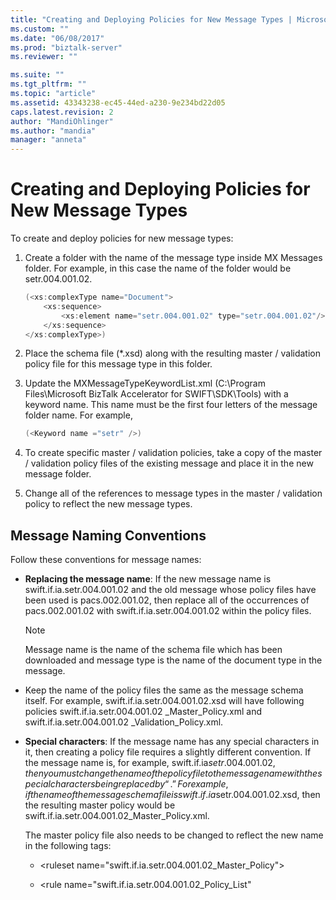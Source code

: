 ```yaml
---
title: "Creating and Deploying Policies for New Message Types | Microsoft Docs"
ms.custom: ""
ms.date: "06/08/2017"
ms.prod: "biztalk-server"
ms.reviewer: ""

ms.suite: ""
ms.tgt_pltfrm: ""
ms.topic: "article"
ms.assetid: 43343238-ec45-44ed-a230-9e234bd22d05
caps.latest.revision: 2
author: "MandiOhlinger"
ms.author: "mandia"
manager: "anneta"
---
```

# Creating and Deploying Policies for New Message Types
To create and deploy policies for new message types:  
  
1.  Create a folder with the name of the message type inside MX Messages folder. For example, in this case the name of the folder would be setr.004.001.02.  
  
    ```csharp  
    (<xs:complexType name="Document">  
        <xs:sequence>  
            <xs:element name="setr.004.001.02" type="setr.004.001.02"/>  
        </xs:sequence>  
    </xs:complexType>)  
    ```  
  
2.  Place the schema file (*.xsd) along with the resulting master / validation policy file for this message type in this folder.  
  
3.  Update the MXMessageTypeKeywordList.xml (C:\Program Files\Microsoft BizTalk Accelerator for SWIFT\SDK\Tools) with a keyword name. This name must be the first four letters of the message folder name. For example,  
  
    ```csharp  
    (<Keyword name ="setr" />)  
    ```  
  
4.  To create specific master / validation policies, take a copy of the master / validation policy files of the existing message and place it in the new message folder.  
  
5.  Change all of the references to message types in the master / validation policy to reflect the new message types.  
  
## Message Naming Conventions  
 Follow these conventions for message names:  
  
-   **Replacing the message name**: If the new message name is swift.if.ia.setr.004.001.02 and the old message whose policy files have been used is pacs.002.001.02, then replace all of the occurrences of pacs.002.001.02 with swift.if.ia.setr.004.001.02 within the policy files.  
  
    > [!NOTE]
    >  Message name is the name of the schema file which has been downloaded and message type is the name of the document type in the message.  
  
-   Keep the name of the policy files the same as the message schema itself. For example, swift.if.ia.setr.004.001.02.xsd will have following policies swift.if.ia.setr.004.001.02 _Master_Policy.xml and swift.if.ia.setr.004.001.02 _Validation_Policy.xml.  
  
-   **Special characters**: If the message name has any special characters in it, then creating a policy file requires a slightly different convention. If the message name is, for example, swift.if.ia$setr.004.001.02, then you must change the name of the policy file to the message name with the special characters being replaced by “.” For example, if the name of the message schema file is swift.if.ia$setr.004.001.02.xsd, then the resulting master policy would be swift.if.ia.setr.004.001.02_Master_Policy.xml.  
  
     The master policy file also needs to be changed to reflect the new name in the following tags:  
  
    -   \<ruleset name="swift.if.ia.setr.004.001.02_Master_Policy"\>  
  
    -   <rule name="swift.if.ia.setr.004.001.02_Policy_List"